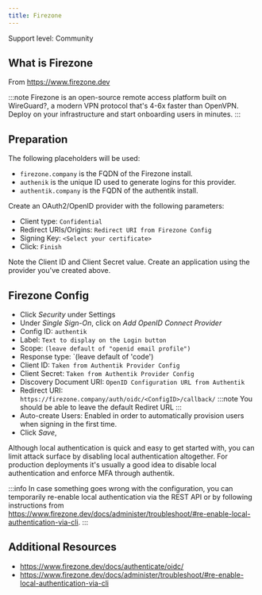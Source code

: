 ```yaml
---
title: Firezone
---
```


<span class="badge badge--secondary">Support level: Community</span>

## What is Firezone

From https://www.firezone.dev

:::note
Firezone is an open-source remote access platform built on WireGuard?, a modern VPN protocol that's 4-6x faster than OpenVPN.
Deploy on your infrastructure and start onboarding users in minutes.
:::

## Preparation

The following placeholders will be used:

-   `firezone.company` is the FQDN of the Firezone install.
-   `authenik` is the unique ID used to generate logins for this provider.
-   `authentik.company` is the FQDN of the authentik install.

Create an OAuth2/OpenID provider with the following parameters:

-   Client type: `Confidential`
-   Redirect URIs/Origins: `Redirect URI from Firezone Config`
-   Signing Key: `<Select your certificate>`
-   Click: `Finish`

Note the Client ID and Client Secret value. Create an application using the provider you've created above.

## Firezone Config

-   Click _Security_ under Settings
-   Under _Single Sign-On_, click on _Add OpenID Connect Provider_
-   Config ID: `authentik`
-   Label: `Text to display on the Login button`
-   Scope: `(leave default of "openid email profile")`
-   Response type: `(leave default of 'code')
-   Client ID: `Taken from Authentik Provider Config`
-   Client Secret: `Taken from Authentik Provider Config`
-   Discovery Document URI: `OpenID Configuration URL from Authentik`
-   Redirect URI: `https://firezone.company/auth/oidc/<ConfigID>/callback/`
    :::note
    You should be able to leave the default Rediret URL
    :::
-   Auto-create Users: Enabled in order to automatically provision users when signing in the first time.
-   Click _Save_,

Although local authentication is quick and easy to get started with, you can limit attack surface by disabling local authentication altogether. For production deployments it's usually a good idea to disable local authentication and enforce MFA through authentik.

:::info
In case something goes wrong with the configuration, you can temporarily re-enable local authentication via the REST API or by following instructions from https://www.firezone.dev/docs/administer/troubleshoot/#re-enable-local-authentication-via-cli.
:::
## Additional Resources

-   https://www.firezone.dev/docs/authenticate/oidc/
-   https://www.firezone.dev/docs/administer/troubleshoot/#re-enable-local-authentication-via-cli
